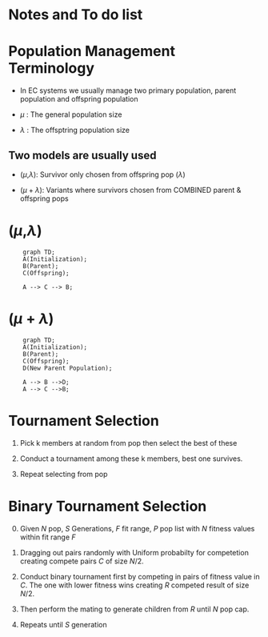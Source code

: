 # Notes and To do list

# Population Management Terminology
- In EC systems we usually manage two primary population, parent population and offspring population

- $\mu$ : The general population size
- $\lambda$ : The offsptring population size

## Two models are usually used
- ($\mu$,$\lambda$): Survivor only chosen from offspring pop ($\lambda$)

- ($\mu + \lambda$): Variants where survivors chosen from COMBINED parent & offspring pops


# ($\mu$,$\lambda$)

```mermaid
    graph TD;
    A(Initialization);
    B(Parent);
    C(Offspring);

    A --> C --> B;

```

# ($\mu + \lambda$)

```mermaid
    graph TD;
    A(Initialization);
    B(Parent);
    C(Offspring);
    D(New Parent Population);

    A --> B -->D;
    A --> C -->B;

```

# Tournament Selection

1. Pick k members at random from pop then select the best of these

2. Conduct a tournament among these k members, best one survives.

3. Repeat selecting from pop

# Binary Tournament Selection

0. Given $N$ pop, $S$ Generations, $F$ fit range, $P$ pop list with $N$ fitness values within fit range $F$

1. Dragging out pairs randomly with Uniform probabilty for competetion creating compete pairs $C$ of size $N/2$.

2. Conduct binary tournament first by competing in pairs of fitness value in $C$. The one with lower fitness wins creating $R$ competed result of size $N/2$.

3. Then perform the mating to generate children from $R$ until $N$ pop cap.

4. Repeats until $S$ generation
